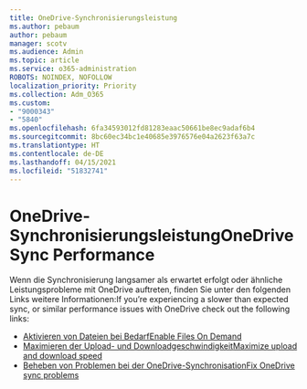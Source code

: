```yaml
---
title: OneDrive-Synchronisierungsleistung
ms.author: pebaum
author: pebaum
manager: scotv
ms.audience: Admin
ms.topic: article
ms.service: o365-administration
ROBOTS: NOINDEX, NOFOLLOW
localization_priority: Priority
ms.collection: Adm_O365
ms.custom:
- "9000343"
- "5840"
ms.openlocfilehash: 6fa34593012fd81283eaac50661be8ec9adaf6b4
ms.sourcegitcommit: 8bc60ec34bc1e40685e3976576e04a2623f63a7c
ms.translationtype: HT
ms.contentlocale: de-DE
ms.lasthandoff: 04/15/2021
ms.locfileid: "51832741"
---
```

# <a name="onedrive-sync-performance"></a><span data-ttu-id="6c2e2-102">OneDrive-Synchronisierungsleistung</span><span class="sxs-lookup"><span data-stu-id="6c2e2-102">OneDrive Sync Performance</span></span>

<span data-ttu-id="6c2e2-103">Wenn die Synchronisierung langsamer als erwartet erfolgt oder ähnliche Leistungsprobleme mit OneDrive auftreten, finden Sie unter den folgenden Links weitere Informationen:</span><span class="sxs-lookup"><span data-stu-id="6c2e2-103">If you’re experiencing a slower than expected sync, or similar performance issues with OneDrive check out the following links:</span></span>

- [<span data-ttu-id="6c2e2-104">Aktivieren von Dateien bei Bedarf</span><span class="sxs-lookup"><span data-stu-id="6c2e2-104">Enable Files On Demand</span></span>](https://support.office.com/article/0e6860d3-d9f3-4971-b321-7092438fb38e)
- [<span data-ttu-id="6c2e2-105">Maximieren der Upload- und Downloadgeschwindigkeit</span><span class="sxs-lookup"><span data-stu-id="6c2e2-105">Maximize upload and download speed</span></span>](https://support.microsoft.com/office/8eeadfb8-501f-406d-997b-98ab6ff67f43?ui=en-us&rs=en-us&ad=us)
- [<span data-ttu-id="6c2e2-106">Beheben von Problemen bei der OneDrive-Synchronisation</span><span class="sxs-lookup"><span data-stu-id="6c2e2-106">Fix OneDrive sync problems</span></span>](https://support.office.com/article/0899b115-05f7-45ec-95b2-e4cc8c4670b2)
